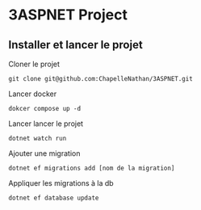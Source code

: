 # 3ASPNET Project
## Installer et lancer le projet

Cloner le projet
```
git clone git@github.com:ChapelleNathan/3ASPNET.git
```

Lancer docker
```
dokcer compose up -d
```

Lancer lancer le projet
```
dotnet watch run
```

Ajouter une migration
```
dotnet ef migrations add [nom de la migration]
```

Appliquer les migrations à la db
```
dotnet ef database update
```
